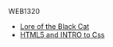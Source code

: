 WEB1320

<ul>
    <li> <a href="intro_to_html/index.html" target="_blank">Lore of the Black Cat</a></li>
    <li> <a href="html5_intro_css/index.html" target="_blank">HTML5 and INTRO to Css</a></li>
</ul>